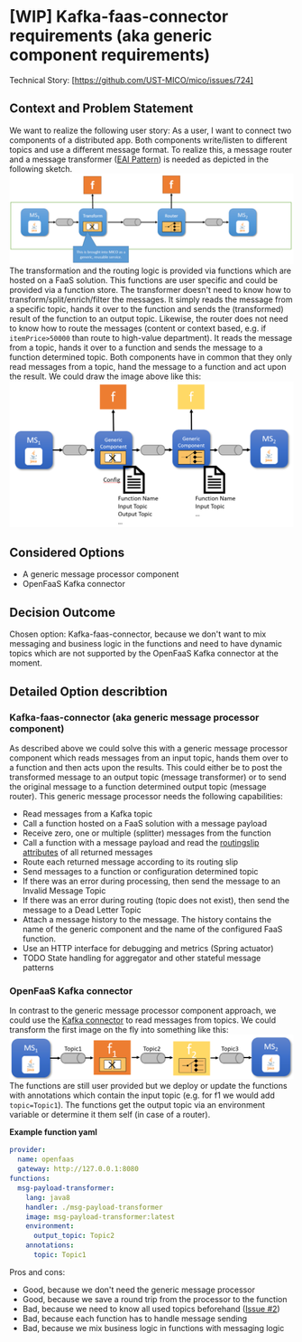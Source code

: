 # [WIP] Kafka-faas-connector requirements (aka generic component requirements)


Technical Story: [https://github.com/UST-MICO/mico/issues/724]

## Context and Problem Statement

We want to realize the following user story: As a user, I want to connect two components of a distributed app. Both components write/listen to different topics and
use a different message format. 
To realize this, a message router and a message transformer ([EAI Pattern](https://www.enterpriseintegrationpatterns.com/)) is needed as depicted in the following sketch.
![First scenario](images/FirstScenario.png)
The transformation and the routing logic is provided via functions which are hosted on a FaaS solution. This functions are user specific and could be provided via a function store. The transformer doesn't need to know how to transform/split/enrich/filter the messages. It simply reads the message from a specific topic, hands it over to the function and sends the (transformed) result of the function to an output topic. Likewise, the router does not need to know how to route the messages (content or context based, e.g. if `itemPrice>50000` than route to high-value department). It reads the message from a topic, hands it over to a function and sends the message to a function determined topic. Both components have in common that they only read messages from a topic, hand the message to a function and act upon the result. We could draw the image above like this:
![generic component sketch](images/genericComponent.png)


## Considered Options

* A generic message processor component
* OpenFaaS Kafka connector

## Decision Outcome

Chosen option: Kafka-faas-connector, because we don't want to mix messaging and business logic in the functions and need to have dynamic topics which are not supported by the OpenFaaS Kafka connector at the moment.

## Detailed Option describtion

### Kafka-faas-connector (aka generic message processor component)

As described above we could solve this with a generic message processor component which reads messages from an input topic, hands them over to a function and then acts upon the results. This could either be to post the transformed message to an output topic (message transformer) or to send the original message to a function determined output topic (message router). This generic message processor needs the following capabilities:

* Read messages from a Kafka topic
* Call a function hosted on a FaaS solution with a message payload
* Receive zero, one or multiple (splitter) messages from the function
* Call a function with a message payload and read the [routingslip attributes](https://mico-docs.readthedocs.io/en/latest/messaging/cloudevents.html) of all returned messages
* Route each returned message according to its routing slip
* Send messages to a function or configuration determined topic 
* If there was an error during processing, then send the message to an Invalid Message Topic
* If there was an error during routing (topic does not exist), then send the message to a Dead Letter Topic
* Attach a message history to the message. The history contains the name of the generic component and the name of the configured FaaS function.
* Use an HTTP interface for debugging and metrics (Spring actuator)
* TODO State handling for aggregator and other stateful message patterns

### OpenFaaS Kafka connector

In contrast to the generic message processor component approach, we could use the [Kafka connector](https://github.com/openfaas-incubator/kafka-connector) to read messages from topics.
We could transform the first image on the fly into something like this: 
![generic component sketch](images/openFaasKafka.png)
The functions are still user provided but we deploy or update the functions with annotations which contain the input topic (e.g. for f1 we would add `topic=Topic1`). The functions get the output topic via an environment variable or determine it them self (in case of a router). 

**Example function yaml**
```yaml
provider:
  name: openfaas
  gateway: http://127.0.0.1:8080
functions:
  msg-payload-transformer:
    lang: java8
    handler: ./msg-payload-transformer
    image: msg-payload-transformer:latest
    environment:
      output_topic: Topic2
    annotations:
      topic: Topic1
```

Pros and cons:
* Good, because we don't need the generic message processor
* Good, because we save a round trip from the processor to the function
* Bad, because we need to know all used topics beforehand ([Issue #2](https://github.com/openfaas-incubator/kafka-connector/issues/2))
* Bad, because each function has to handle message sending
* Bad, because we mix business logic in functions with messaging logic